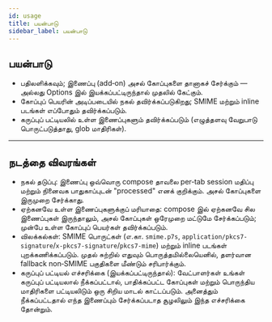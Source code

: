 ```yaml
---
id: usage
title: பயன்பாடு
sidebar_label: பயன்பாடு
---
```


## பயன்பாடு

- பதிலளிக்கவும்; இணைப்பு (add‑on) அசல் கோப்புகளை தானாகச் சேர்க்கும் — அல்லது Options இல் இயக்கப்பட்டிருந்தால் முதலில் கேட்கும்.
- கோப்புப் பெயரின் அடிப்படையில் நகல் தவிர்க்கப்படுகிறது; SMIME மற்றும் inline படங்கள் எப்போதும் தவிர்க்கப்படும்.
- கருப்புப் பட்டியலில் உள்ள இணைப்புகளும் தவிர்க்கப்படும் (எழுத்தளவு வேறுபாடு பொருட்படுத்தாது, glob மாதிரிகள்).

---

## நடத்தை விவரங்கள்

- நகல் தடுப்பு: இணைப்பு ஒவ்வொரு compose தாவலை per‑tab session மதிப்பு மற்றும் நினைவக பாதுகாப்புடன் "processed" எனக் குறிக்கும். அசல் கோப்புகளை இருமுறை சேர்க்காது.
- ஏற்கனவே உள்ள இணைப்புகளுக்குப் மரியாதை: compose இல் ஏற்கனவே சில இணைப்புகள் இருந்தாலும், அசல் கோப்புகள் ஒரேமுறை மட்டுமே சேர்க்கப்படும்; முன்பே உள்ள கோப்புப் பெயர்கள் தவிர்க்கப்படும்.
- விலக்கல்கள்: SMIME பொருட்கள் (எ.கா. `smime.p7s`, `application/pkcs7-signature`/`x-pkcs7-signature`/`pkcs7-mime`) மற்றும் inline படங்கள் புறக்கணிக்கப்படும். முதல் சுற்றில் எதுவும் பொருத்தமில்லையெனில், தளர்வான fallback non‑SMIME பகுதிகளை மீண்டும் சரிபார்க்கும்.
- கருப்புப் பட்டியல் எச்சரிக்கை (இயக்கப்பட்டிருந்தால்): வேட்பாளர்கள் உங்கள் கருப்புப் பட்டியலால் நீக்கப்பட்டால், பாதிக்கப்பட்ட கோப்புகள் மற்றும் பொருந்திய மாதிரிகளை பட்டியலிடும் ஒரு சிறிய மாடல் காட்டப்படும். அனைத்தும் நீக்கப்பட்டதால் எந்த இணைப்பும் சேர்க்கப்படாத சூழலிலும் இந்த எச்சரிக்கை தோன்றும்.
